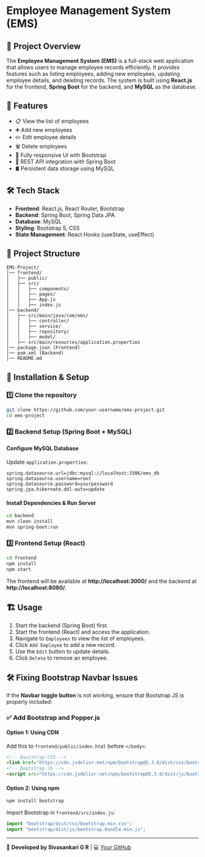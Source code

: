 # Employee Management System (EMS)

## 📌 Project Overview
The **Employee Management System (EMS)** is a full-stack web application that allows users to manage employee records efficiently. It provides features such as listing employees, adding new employees, updating employee details, and deleting records. The system is built using **React.js** for the frontend, **Spring Boot** for the backend, and **MySQL** as the database.

## 🚀 Features
- 📋 View the list of employees
- ➕ Add new employees
- ✏️ Edit employee details
- 🗑️ Delete employees
- 📱 Fully responsive UI with Bootstrap
- 🔗 REST API integration with Spring Boot
- 🛢️ Persistent data storage using MySQL

## 🛠️ Tech Stack
- **Frontend**: React.js, React Router, Bootstrap
- **Backend**: Spring Boot, Spring Data JPA
- **Database**: MySQL
- **Styling**: Bootstrap 5, CSS
- **State Management**: React Hooks (useState, useEffect)

## 📂 Project Structure
```
EMS-Project/
│── frontend/
│   ├── public/
│   ├── src/
│   │   ├── components/
│   │   ├── pages/
│   │   ├── App.js
│   │   ├── index.js
│── backend/
│   ├── src/main/java/com/ems/
│   │   ├── controller/
│   │   ├── service/
│   │   ├── repository/
│   │   ├── model/
│   ├── src/main/resources/application.properties
│── package.json (Frontend)
│── pom.xml (Backend)
│── README.md
```

## 🔧 Installation & Setup
### 1️⃣ Clone the repository
```sh
git clone https://github.com/your-username/ems-project.git
cd ems-project
```

### 2️⃣ Backend Setup (Spring Boot + MySQL)
#### Configure MySQL Database
Update `application.properties`:
```properties
spring.datasource.url=jdbc:mysql://localhost:3306/ems_db
spring.datasource.username=root
spring.datasource.password=yourpassword
spring.jpa.hibernate.ddl-auto=update
```

#### Install Dependencies & Run Server
```sh
cd backend
mvn clean install
mvn spring-boot:run
```

### 3️⃣ Frontend Setup (React)
```sh
cd frontend
npm install
npm start
```

The frontend will be available at **http://localhost:3000/** and the backend at **http://localhost:8080/**.

## 🏗️ Usage
1. Start the backend (Spring Boot) first.
2. Start the frontend (React) and access the application.
3. Navigate to `Employees` to view the list of employees.
4. Click `Add Employee` to add a new record.
5. Use the `Edit` button to update details.
6. Click `Delete` to remove an employee.

## 🛠️ Fixing Bootstrap Navbar Issues
If the **Navbar toggle button** is not working, ensure that Bootstrap JS is properly included:

### ✅ Add Bootstrap and Popper.js
#### Option 1: Using CDN
Add this to `frontend/public/index.html` before `</body>`:
```html
<!-- Bootstrap CSS -->
<link href="https://cdn.jsdelivr.net/npm/bootstrap@5.3.0/dist/css/bootstrap.min.css" rel="stylesheet">
<!-- Bootstrap JS -->
<script src="https://cdn.jsdelivr.net/npm/bootstrap@5.3.0/dist/js/bootstrap.bundle.min.js"></script>
```

#### Option 2: Using npm
```sh
npm install bootstrap
```
Import Bootstrap in `frontend/src/index.js`:
```js
import "bootstrap/dist/css/bootstrap.min.css";
import "bootstrap/dist/js/bootstrap.bundle.min.js";
```


---
🚀 **Developed by Sivasankari G R** | 💻 [Your GitHub](https://github.com/sivasan2022)

